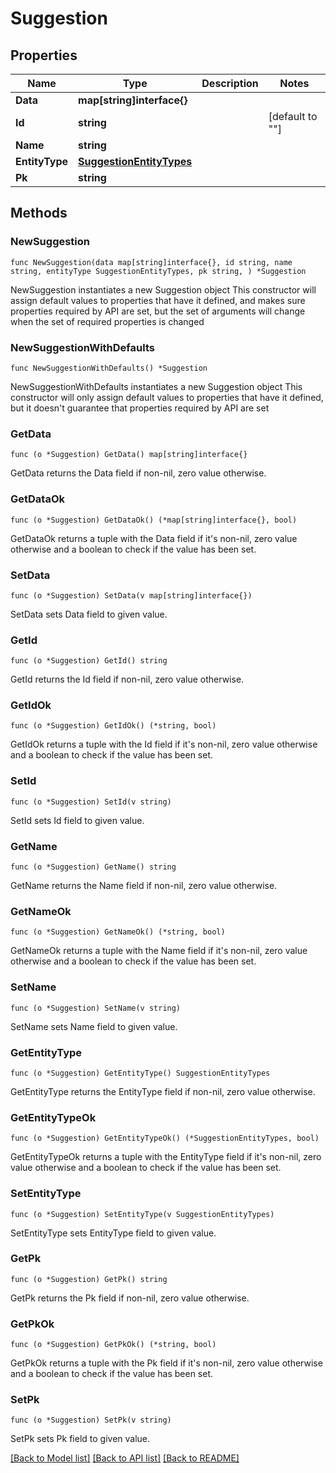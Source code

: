 # Suggestion

## Properties

Name | Type | Description | Notes
------------ | ------------- | ------------- | -------------
**Data** | **map[string]interface{}** |  | 
**Id** | **string** |  | [default to ""]
**Name** | **string** |  | 
**EntityType** | [**SuggestionEntityTypes**](SuggestionEntityTypes.md) |  | 
**Pk** | **string** |  | 

## Methods

### NewSuggestion

`func NewSuggestion(data map[string]interface{}, id string, name string, entityType SuggestionEntityTypes, pk string, ) *Suggestion`

NewSuggestion instantiates a new Suggestion object
This constructor will assign default values to properties that have it defined,
and makes sure properties required by API are set, but the set of arguments
will change when the set of required properties is changed

### NewSuggestionWithDefaults

`func NewSuggestionWithDefaults() *Suggestion`

NewSuggestionWithDefaults instantiates a new Suggestion object
This constructor will only assign default values to properties that have it defined,
but it doesn't guarantee that properties required by API are set

### GetData

`func (o *Suggestion) GetData() map[string]interface{}`

GetData returns the Data field if non-nil, zero value otherwise.

### GetDataOk

`func (o *Suggestion) GetDataOk() (*map[string]interface{}, bool)`

GetDataOk returns a tuple with the Data field if it's non-nil, zero value otherwise
and a boolean to check if the value has been set.

### SetData

`func (o *Suggestion) SetData(v map[string]interface{})`

SetData sets Data field to given value.


### GetId

`func (o *Suggestion) GetId() string`

GetId returns the Id field if non-nil, zero value otherwise.

### GetIdOk

`func (o *Suggestion) GetIdOk() (*string, bool)`

GetIdOk returns a tuple with the Id field if it's non-nil, zero value otherwise
and a boolean to check if the value has been set.

### SetId

`func (o *Suggestion) SetId(v string)`

SetId sets Id field to given value.


### GetName

`func (o *Suggestion) GetName() string`

GetName returns the Name field if non-nil, zero value otherwise.

### GetNameOk

`func (o *Suggestion) GetNameOk() (*string, bool)`

GetNameOk returns a tuple with the Name field if it's non-nil, zero value otherwise
and a boolean to check if the value has been set.

### SetName

`func (o *Suggestion) SetName(v string)`

SetName sets Name field to given value.


### GetEntityType

`func (o *Suggestion) GetEntityType() SuggestionEntityTypes`

GetEntityType returns the EntityType field if non-nil, zero value otherwise.

### GetEntityTypeOk

`func (o *Suggestion) GetEntityTypeOk() (*SuggestionEntityTypes, bool)`

GetEntityTypeOk returns a tuple with the EntityType field if it's non-nil, zero value otherwise
and a boolean to check if the value has been set.

### SetEntityType

`func (o *Suggestion) SetEntityType(v SuggestionEntityTypes)`

SetEntityType sets EntityType field to given value.


### GetPk

`func (o *Suggestion) GetPk() string`

GetPk returns the Pk field if non-nil, zero value otherwise.

### GetPkOk

`func (o *Suggestion) GetPkOk() (*string, bool)`

GetPkOk returns a tuple with the Pk field if it's non-nil, zero value otherwise
and a boolean to check if the value has been set.

### SetPk

`func (o *Suggestion) SetPk(v string)`

SetPk sets Pk field to given value.



[[Back to Model list]](../README.md#documentation-for-models) [[Back to API list]](../README.md#documentation-for-api-endpoints) [[Back to README]](../README.md)


